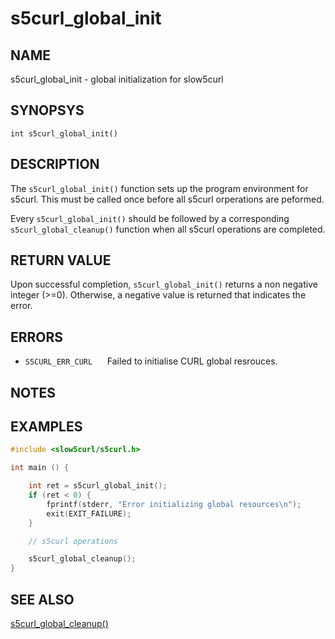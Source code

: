 # s5curl_global_init

## NAME
s5curl_global_init - global initialization for slow5curl

## SYNOPSYS
`int s5curl_global_init()`

## DESCRIPTION
The `s5curl_global_init()` function sets up the program environment for s5curl. This must be called once before all s5curl orperations are peformed.

Every `s5curl_global_init()` should be followed by a corresponding `s5curl_global_cleanup()` function when all s5curl operations are completed.

## RETURN VALUE
Upon successful completion, `s5curl_global_init()` returns a non negative integer (>=0). Otherwise, a negative value is returned that indicates the error.

## ERRORS

* `S5CURL_ERR_CURL`
    &nbsp;&nbsp;&nbsp;&nbsp; Failed to initialise CURL global resrouces.

## NOTES

## EXAMPLES
```c
#include <slow5curl/s5curl.h>

int main () {

    int ret = s5curl_global_init();
    if (ret < 0) {
        fprintf(stderr, "Error initializing global resources\n");
        exit(EXIT_FAILURE);
    }

    // s5curl operations

    s5curl_global_cleanup();
}
```

## SEE ALSO
[s5curl_global_cleanup()](s5curl_global_cleanup.md)